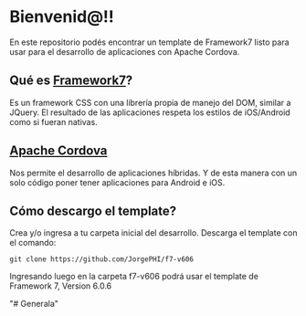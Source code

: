 
# Bienvenid@!! 

En este repositorio podés encontrar un template de Framework7 listo para usar para el desarrollo de aplicaciones con Apache Cordova.

## Qué es [Framework7](https://framework7.io/)?

Es un framework CSS con una librería propia de manejo del DOM, similar a JQuery.
El resultado de las aplicaciones respeta los estilos de iOS/Android como si fueran nativas.

## [Apache Cordova](https://cordova.apache.org/)

Nos permite el desarrollo de aplicaciones híbridas. Y de esta manera con un solo código poner tener aplicaciones para Android e iOS.

## Cómo descargo el template?

Crea y/o ingresa a tu carpeta inicial del desarrollo. Descarga el template con el comando:

    git clone https://github.com/JorgePHI/f7-v606

Ingresando luego en la carpeta f7-v606 podrá usar el template de Framework 7, Version 6.0.6

"# Generala" 
